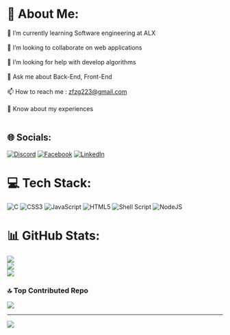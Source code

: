 # 💫 About Me:
🌱 I’m currently learning Software engineering at ALX<br><br>👯 I’m looking to collaborate on web applications<br><br>🤝 I’m looking for help with develop algorithms<br><br>💬 Ask me about Back-End, Front-End<br><br>📫 How to reach me : zfzg223@gmail.com<br><br>📄 Know about my experiences <br><br>


## 🌐 Socials:
[![Discord](https://img.shields.io/badge/Discord-%237289DA.svg?logo=discord&logoColor=white)]() [![Facebook](https://img.shields.io/badge/Facebook-%231877F2.svg?logo=Facebook&logoColor=white)]() [![LinkedIn](https://img.shields.io/badge/LinkedIn-%230077B5.svg?logo=linkedin&logoColor=white)](https://www.linkedin.com) 

# 💻 Tech Stack:
![C](https://img.shields.io/badge/c-%2300599C.svg?style=flat&logo=c&logoColor=white) ![CSS3](https://img.shields.io/badge/css3-%231572B6.svg?style=flat&logo=css3&logoColor=white) ![JavaScript](https://img.shields.io/badge/javascript-%23323330.svg?style=flat&logo=javascript&logoColor=%23F7DF1E) ![HTML5](https://img.shields.io/badge/html5-%23E34F26.svg?style=flat&logo=html5&logoColor=white) ![Shell Script](https://img.shields.io/badge/shell_script-%23121011.svg?style=flat&logo=gnu-bash&logoColor=white) ![NodeJS](https://img.shields.io/badge/node.js-6DA55F?style=flat&logo=node.js&logoColor=white)

# 📊 GitHub Stats:
![](https://github-readme-stats.vercel.app/api?username=sozoia&theme=dark&hide_border=false&include_all_commits=false&count_private=false)<br/>
![](https://github-readme-streak-stats.herokuapp.com/?user=sozoia&theme=dark&hide_border=false)<br/>
![](https://github-readme-stats.vercel.app/api/top-langs/?username=sozoia&theme=dark&hide_border=false&include_all_commits=false&count_private=false&layout=compact)

### 🔝 Top Contributed Repo
![](https://github-contributor-stats.vercel.app/api?username=sozoia&limit=5&theme=dark&combine_all_yearly_contributions=true)

---
[![](https://visitcount.itsvg.in/api?id=sozoia000&icon=0&color=0)](https://visitcount.itsvg.in)

<!---
mohamed/mohamed is a ✨ special ✨ repository because its `README.md` (this file) appears on your GitHub profile.
You can click the Preview link to take a look at your changes.
--->
